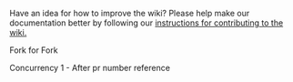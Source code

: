 Have an idea for how to improve the wiki? Please help make our documentation better by following our [instructions for contributing to the wiki.](https://github.com/oppia/oppia-android/wiki/Wiki#contributing-to-the-wiki)

Fork for Fork

Concurrency 1 - After pr number reference
